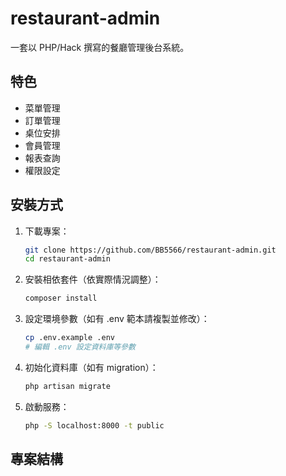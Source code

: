 # restaurant-admin

一套以 PHP/Hack 撰寫的餐廳管理後台系統。

## 特色

- 菜單管理
- 訂單管理
- 桌位安排
- 會員管理
- 報表查詢
- 權限設定

## 安裝方式

1. 下載專案：
    ```bash
    git clone https://github.com/BB5566/restaurant-admin.git
    cd restaurant-admin
    ```

2. 安裝相依套件（依實際情況調整）：
    ```bash
    composer install
    ```

3. 設定環境參數（如有 .env 範本請複製並修改）：
    ```bash
    cp .env.example .env
    # 編輯 .env 設定資料庫等參數
    ```

4. 初始化資料庫（如有 migration）：
    ```bash
    php artisan migrate
    ```

5. 啟動服務：
    ```bash
    php -S localhost:8000 -t public
    ```

## 專案結構
